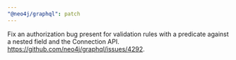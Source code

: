```yaml
---
"@neo4j/graphql": patch
---
```


Fix an authorization bug present for validation rules with a predicate against a nested field and the Connection API. https://github.com/neo4j/graphql/issues/4292.

